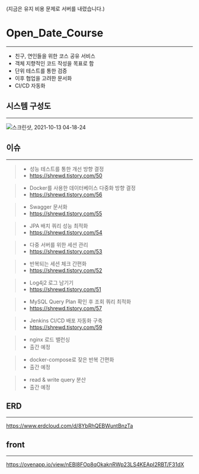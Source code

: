 (지금은 유지 비용 문제로 서버를 내렸습니다.)

Open_Date_Course
================
* * *
+ 친구, 연인들을 위한 코스 공유 서비스 
+ 객체 지향적인 코드 작성을 목표로 함
+ 단위 테스트를 통한 검증
+ 이후 협업을 고려한 문서화
+ CI/CD 자동화

시스템 구성도
----------
* * *
![스크린샷, 2021-10-13 04-18-24](https://user-images.githubusercontent.com/53224348/138223456-e848ce46-636c-4c12-bc4e-3064db94f497.png)


이슈
---
* * *  
> + 성능 테스트를 통한 개선 방향 결정  
>  + https://shrewd.tistory.com/50

>+ Docker를 사용한 데이터베이스 다중화 방향 결정 
>  + https://shrewd.tistory.com/56

>+ Swagger 문서화
>  + https://shrewd.tistory.com/55

>+ JPA 배치 쿼리 성능 최적화
>  + https://shrewd.tistory.com/54

>+ 다중 서버를 위한 세션 관리
>  + https://shrewd.tistory.com/53

>+ 반복되는 세션 체크 간편화
>  + https://shrewd.tistory.com/52

>+ Log4j2 로그 남기기
>  + https://shrewd.tistory.com/51

>+ MySQL Query Plan 확인 후 조회 쿼리 최적화
>  + https://shrewd.tistory.com/57

>+ Jenkins CI/CD 배포 자동화 구축
>  +  https://shrewd.tistory.com/59

>+ nginx 로드 밸런싱
>  + 출간 예정 

>+ docker-compose로 잦은 반복 간편화
>  + 출간 예정

>+ read & write query 분산
>  + 출간 예정

ERD
---
* * *
https://www.erdcloud.com/d/8YbRhQEBWuntBnzTa   

front
-----
* * *
https://ovenapp.io/view/nEBI8FOp8qOkaknRWp23LS4KEApI2RBT/F31dX

